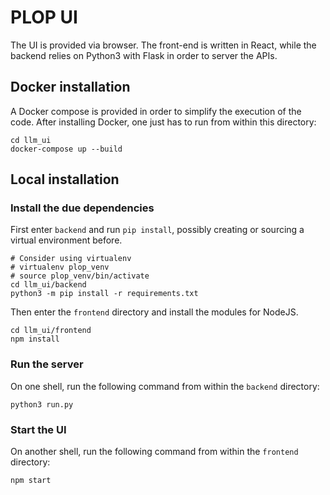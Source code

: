 # PLOP UI

The UI is provided via browser. The front-end is written in React, while the backend relies on 
Python3 with Flask in order to server the APIs. 

## Docker installation

A Docker compose is provided in order to simplify the execution of the code. After installing 
Docker, one just has to run from within this directory:

```shell
cd llm_ui
docker-compose up --build
```

## Local installation

### Install the due dependencies

First enter `backend` and run `pip install`, possibly creating or sourcing a virtual environment 
before.

```shell
# Consider using virtualenv
# virtualenv plop_venv
# source plop_venv/bin/activate
cd llm_ui/backend 
python3 -m pip install -r requirements.txt
```

Then enter the `frontend` directory and install the modules for NodeJS.

```shell
cd llm_ui/frontend
npm install
```

### Run the server

On one shell, run the following command from within the `backend` directory:

```shell
python3 run.py
```

### Start the UI

On another shell, run the following command from within the `frontend` directory:

```shell
npm start
```
